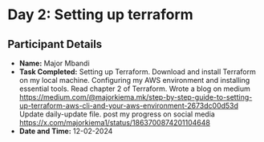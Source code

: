 # Day 2: Setting up terraform

## Participant Details
- **Name:** Major Mbandi
- **Task Completed:** Setting up Terraform.
Download and install Terraform on my local machine.
Configuring my AWS environment and installing essential tools.
Read chapter 2 of Terraform.
Wrote a blog on medium https://medium.com/@majorkiema.mk/step-by-step-guide-to-setting-up-terraform-aws-cli-and-your-aws-environment-2673dc00d53d
Update daily-update file.
post my progress on social media https://x.com/majorkiema1/status/1863700874201104648
- **Date and Time:** 12-02-2024